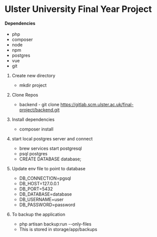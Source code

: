 # Ulster University Final Year Project

#### Dependencies
- php
- composer
- node
- npm
- postgres
- vue
- git

1. Create new directory
    - mkdir project

1. Clone Repos
    - backend - git clone https://gitlab.scm.ulster.ac.uk/final-project/backend.git

2. Install dependencies
    - composer install

3. start local postgres server and connect
    - brew services start postgresql
    - psql postgres
    - CREATE DATABASE database;

4. Update env file to point to database
    - DB_CONNECTION=pgsql
    - DB_HOST=127.0.0.1
    - DB_PORT=5432
    - DB_DATABASE=database
    - DB_USERNAME=user
    - DB_PASSWORD=password

5. To backup the application
    - php artisan backup:run --only-files
    - This is stored in storage/app/backups


<!-- New Repo Update -->